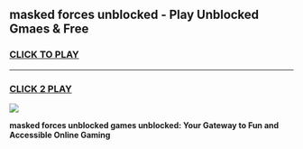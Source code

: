 
## masked forces unblocked - Play Unblocked Gmaes & Free
<h3>
<a href="https://news.freeplayer.one?title=masked_forces_unblocked&ref=23F">CLICK TO PLAY</a></h3>
<hr>

<h3>
<a href="https://news.freeplayer.one?title=masked_forces_unblocked&ref=23F">CLICK 2 PLAY</a>
  
</h3>

<a href="https://news.freeplayer.one?title=masked_forces_unblocked&ref=23F/"><img src="https://clearcache.store/games.png"></a>


**masked forces unblocked games unblocked: Your Gateway to Fun and Accessible Online Gaming**
